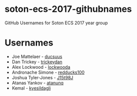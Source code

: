 # soton-ecs-2017-githubnames
GitHub Usernames for Soton ECS 2017 year group

# Usernames

* Joe Mattelaer - [ducsuus](https://github.com/ducsuus/)
* Dan Trickey - [trickeydan](https://github.com/trickeydan/)
* Alex Lockwood - [lockwooda](https://github.com/lockwooda/)
* Andronache Simone - [redducks100](https://github.com/redducks100)
* Joshua Tyler-Jones - [J15t98J](https://github.com/J15t98J)
* Atanas Yankov - [atanunq](https://github.com/atanunq)
* Kemal - [kyesildagli](https://github.com/kyesildagli)
